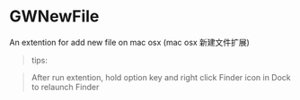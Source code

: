 # GWNewFile
An extention for add new file on mac osx (mac osx 新建文件扩展)

>tips:

>After run extention, hold option key and right click Finder icon in Dock to relaunch Finder
